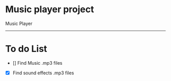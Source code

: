 # Music player project
Music Player

---

# To do List

- [] Find Music .mp3 files
- [x] Find sound effects .mp3 files
